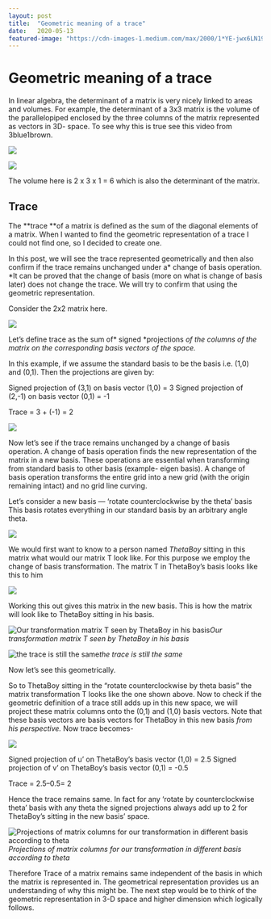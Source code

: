 ```yaml
---
layout:	post
title:	"Geometric meaning of a trace"
date:	2020-05-13
featured-image: "https://cdn-images-1.medium.com/max/2000/1*YE-jwx6LN19A88PfR_-Fjg.png"
---
```


# Geometric meaning of a trace

In linear algebra, the determinant of a matrix is very nicely linked to areas and volumes. For example, the determinant of a 3x3 matrix is the volume of the parallelopiped enclosed by the three columns of the matrix represented as vectors in 3D- space. To see why this is true see this video from 3blue1brown.

![](https://cdn-images-1.medium.com/max/2000/1*StmC9LQmrufcA2eRWcao5A.png)

![](https://cdn-images-1.medium.com/max/2000/1*VKWlfuhzYa7_rTJ1wAHCMA.png)

The volume here is 2 x 3 x 1 = 6 which is also the determinant of the matrix.

## Trace

The **trace **of a matrix is defined as the sum of the diagonal elements of a matrix. When I wanted to find the geometric representation of a trace I could not find one, so I decided to create one.

In this post, we will see the trace represented geometrically and then also confirm if the trace remains unchanged under a* change of basis operation.
*It can be proved that the change of basis (more on what is change of basis later) does not change the trace. We will try to confirm that using the geometric representation.

Consider the 2x2 matrix here.

![](https://cdn-images-1.medium.com/max/2000/1*7HigpZW0KQtNNaAqCUmaCA.png)

Let’s define trace as the sum of* signed *projections *of the columns of the matrix on the corresponding basis vectors of the space.*

In this example, if we assume the standard basis to be the basis i.e. (1,0) and (0,1). Then the projections are given by:

Signed projection of (3,1) on basis vector (1,0) = 3
Signed projection of (2,-1) on basis vector (0,1) = -1

Trace = 3 + (-1) = 2

![](https://cdn-images-1.medium.com/max/2000/1*YE-jwx6LN19A88PfR_-Fjg.png)

Now let’s see if the trace remains unchanged by a change of basis operation. A change of basis operation finds the new representation of the matrix in a new basis. These operations are essential when transforming from standard basis to other basis (example- eigen basis). A change of basis operation transforms the entire grid into a new grid (with the origin remaining intact) and no grid line curving.

Let’s consider a new basis — ‘rotate counterclockwise by the theta’ basis
This basis rotates everything in our standard basis by an arbitrary angle theta.

![](https://cdn-images-1.medium.com/max/2000/1*v4rl6_eMYCK-dRAmv4NJ4Q.png)

We would first want to know to a person named *ThetaBoy* sitting in this matrix what would our matrix T look like. For this purpose we employ the change of basis transformation. The matrix T in ThetaBoy’s basis looks like this to him

![](https://cdn-images-1.medium.com/max/2000/1*7DVm7XaAqCLBDntLuUzZJg.png)

Working this out gives this matrix in the new basis. This is how the matrix will look like to ThetaBoy sitting in his basis.

![Our transformation matrix T seen by ThetaBoy in his basis](https://cdn-images-1.medium.com/max/2000/1*br_CSKeyUe0xvERUnMnTxQ.png)*Our transformation matrix T seen by ThetaBoy in his basis*

![the trace is still the same](https://cdn-images-1.medium.com/max/2000/1*OIuZgdlVZDwHbO9r3y9JTA.png)*the trace is still the same*

Now let’s see this geometrically.

So to ThetaBoy sitting in the “rotate counterclockwise by theta basis” the matrix transformation T looks like the one shown above. Now to check if the geometric definition of a trace still adds up in this new space, we will project these matrix columns onto the (0,1) and (1,0) basis vectors. Note that these basis vectors are basis vectors for ThetaBoy in this new basis *from his perspective.* Now trace becomes-

![](https://cdn-images-1.medium.com/max/2000/1*6A3jsbdVUqgV-d76-Ry1Mw.png)

Signed projection of u’ on ThetaBoy’s basis vector (1,0) = 2.5
Signed projection of v’ on ThetaBoy’s basis vector (0,1) = -0.5

Trace = 2.5–0.5= 2

Hence the trace remains same. In fact for any ‘rotate by counterclockwise theta’ basis with any theta the signed projections always add up to 2 for ThetaBoy’s sitting in the new basis’ space.

![Projections of matrix columns for our transformation in different basis according to theta](https://cdn-images-1.medium.com/max/2000/1*fo3Rg5XPs1voStl6A5bNGw.gif)*Projections of matrix columns for our transformation in different basis according to theta*

Therefore Trace of a matrix remains same independent of the basis in which the matrix is represented in. The geometrical representation provides us an understanding of why this might be.
The next step would be to think of the geometric representation in 3-D space and higher dimension which logically follows.
